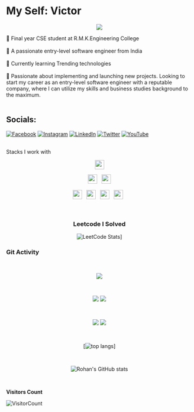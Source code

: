 


# My Self: Victor
<p align="center">
  <img src="https://readme-typing-svg.herokuapp.com?color=0d8eceF&size=30&center=true&vCenter=true&width=550&height=70&lines=Hey+There+👋,+I'm+vijay+prasad;+An+Software+Engineer+;Data+Analyst+;An+UX+Designer+;">
</p>
 💫 Final year CSE student at R.M.K.Engineering College <br><br>💫 A passionate entry-level software engineer from India  <br><br>💫 Currently learning Trending technologies <br><br> 💫 Passionate about implementing and launching new projects. Looking to start my career as an entry-level
software engineer with a reputable company, where I can utilize my skills and business studies
background to the maximum.<br><br>

## Socials:
[![Facebook](https://img.shields.io/badge/Facebook-%231877F2.svg?logo=Facebook&logoColor=white)](https://www.facebook.com/Victor.Vijay.Prasad) [![Instagram](https://img.shields.io/badge/Instagram-%23E4405F.svg?logo=Instagram&logoColor=white)](https://www.instagram.com/victor_vijay_prasad/) [![LinkedIn](https://img.shields.io/badge/LinkedIn-%230077B5.svg?logo=linkedin&logoColor=white)](https://www.linkedin.com/in/vijayprasadn/) [![Twitter](https://img.shields.io/badge/Twitter-%231DA1F2.svg?logo=Twitter&logoColor=white)](https://twitter.com/VijayPrasadN) [![YouTube](https://img.shields.io/badge/YouTube-%23FF0000.svg?logo=YouTube&logoColor=white)](https://www.youtube.com/@vijayprasadn9607)

  <br/>
  <div>
Stacks I work with 
<p  align="center">
<img src="https://img.shields.io/badge/C%2B%2B-00599C?style=for-the-badge&logo=c%2B%2B&logoColor=white" height="25"/>  
  </p>
  
<p  align="center">
<img src="https://img.shields.io/badge/HTML5-E34F26?style=for-the-badge&logo=html5&logoColor=white" height="25"/>
  &nbsp;
<img src="https://img.shields.io/badge/CSS3-1572B6?style=for-the-badge&logo=css3&logoColor=white" height="25"/>  
 </p>
 <p  align="center">
<img src="https://img.shields.io/badge/JavaScript-323330?style=for-the-badge&logo=javascript&logoColor=F7DF1E" height="25"/>
  &nbsp;
   <img src="https://img.shields.io/badge/Django-092E20?style=for-the-badge&logo=django&logoColor=white" height="25"/>
  &nbsp;
<img src="https://img.shields.io/badge/Python-3776AB?style=for-the-badge&logo=python&logoColor=white" height="25"/>
  &nbsp;
<img src="https://img.shields.io/badge/Java-ED8B00?style=for-the-badge&logo=java&logoColor=white" height="25"/>  
  &nbsp;
  
  &nbsp;
 

 </p>
 
 
 
  
 

 </p>
 

<div align="center" width=100%>

<!-- ![](https://github-readme-stats.vercel.app/api?username=VictorVijayprasad&theme=prussian&hide_border=true&include_all_commits=true&count_private=false)<br/> -->
<!-- ![](https://github-readme-stats.vercel.app/api/top-langs/?username=VictorVijayprasad&theme=prussian&hide_border=true&include_all_commits=true&count_private=false&layout=compact) -->
### Leetcode  I Solved
![LeetCode Stats](https://leetcard.jacoblin.cool/VIJAYPRASAD?theme=nord&animation=true&font=Roboto%20Mono)]
</div>

### Git Activity

<br/>

<div align="center">
  
![](https://github-profile-summary-cards.vercel.app/api/cards/profile-details?username=VictorVijayprasad&theme=github_dark)
  
<br/>

![](https://github-profile-summary-cards.vercel.app/api/cards/most-commit-language?username=VictorVijayprasad&theme=github_dark)
![](https://github-profile-summary-cards.vercel.app/api/cards/stats?username=VictorVijayprasad&theme=github_dark)
  
<br/>

![](https://github-profile-summary-cards.vercel.app/api/cards/repos-per-language?username=VictorVijayprasad&theme=github_dark)
![](https://github-profile-summary-cards.vercel.app/api/cards/productive-time?username=VictorVijayprasad&theme=github_dark)
  
<br/>

[![top langs](https://github-readme-stats.vercel.app/api/top-langs/?username=VictorVijayprasad&layout=compact&theme=radical)]
  
<br/>

![Rohan's GitHub stats](https://github-readme-stats.vercel.app/api?username=VictorVijayprasad&show_icons=true&theme=radical)
  
<br/>
  
</div>

**Visitors Count** 

![VisitorCount](https://profile-counter.glitch.me/{VictorVijayprasad}/count.svg) </div>



